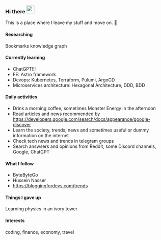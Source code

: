 ### Hi there <img src="https://media.giphy.com/media/hvRJCLFzcasrR4ia7z/giphy.gif" width="25px">
This is a place where I leave my stuff and move on. :rofl:  
#### Researching
Bookmarks knowledge graph
#### Currently learning  
- ChatGPT!!!  
- FE: Astro framework  
- Devops: Kubernetes, Terraform, Pulumi, ArgoCD  
- Microservices architecture: Hexagonal Architecture, DDD, BDD  
<!-- - Blockchain Techs: NFT, DeFi (Yield farming , Lending, Perpetual Protocol), DAO, Layer 2 -->

#### Daily activities
- Drink a morning coffee, sometimes Monster Energy in the afternoon
- Read articles and news recommended by https://developers.google.com/search/docs/appearance/google-discover  
- Learn the society, trends, news and sometimes useful or dummy information on the internet
- Check tech news and trends in telegram groups
- Search answsers and opinions from Reddit, some Discord channels, Google, ChatGPT

#### What I follow
- ByteByteGo
- Hussein Nasser
- https://bloggingfordevs.com/trends

#### Things I gave up
Learning physics in an ivory tower

#### Interests
coding, finance, economy, travel

<!-- ![Profile views](https://gpvc.arturio.dev/Martin-Mok-Tin-Kui) -->

